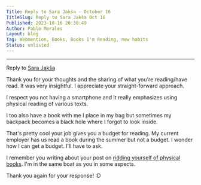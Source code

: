 ```yaml
---
Title: Reply to Sara Jakša - October 16
TitleSlug: Reply to Sara Jakša Oct 16
Published: 2023-10-16 20:30:49
Author: Pablo Morales
Layout: blog
Tag: Webmention, Books, Books I'm Reading, new habits
Status: unlisted
---
```

---
<div class="athelas pa4">
  <div class="f6 f4-ns lh-copy measure center" markdown="1">
Reply to <a href="https://sarajaksa.eu/2023/10/what-books-i-am-going-to-read-next-reply-to-pablos-question-in-books-im-reading-at-the-moment/" class="link u-in-reply-to">Sara Jakša</a>

Thank you for your thoughts and the sharing of what you're reading/have read. It was very insightful. I appreciate your straight-forward approach. 

I respect you not having a smartphone and it really emphasizes using physical reading of various texts. 

I too also have a book with me I place in my bag but sometimes my backpack becomes a black hole where I forgot to look inside. 

That's pretty cool your job gives you a budget for reading. My current employer has us read a book during the summer but not a budget. I wonder how I can get a budget. I'll have to ask.

I remember you writing about your post on <a href="https://sarajaksa.eu/2023/09/i-need-to-get-rid-of-my-physical-books/" class="u-like-of">ridding yourself of physical books</a>. I'm in the same boat as you in some aspects.


Thank you again for your response! :D
  </div>
</div>
